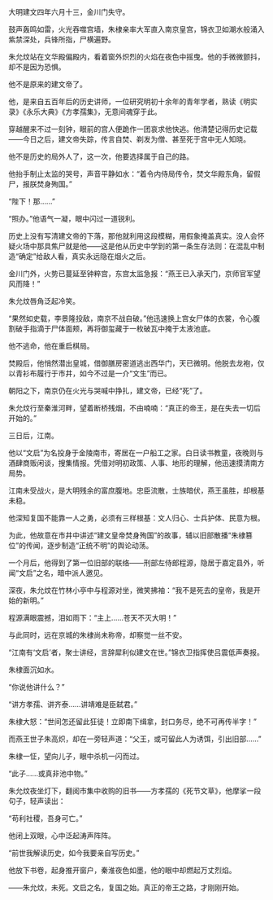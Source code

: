 大明建文四年六月十三，金川门失守。

鼓声轰鸣如雷，火光吞噬宫墙，朱棣亲率大军直入南京皇宫，锦衣卫如潮水般涌入紫禁深处，兵锋所指，尸横遍野。

朱允炆站在文华殿偏殿内，看着窗外炽烈的火焰在夜色中摇曳。他的手微微颤抖，却不是因为恐惧。

他不是原来的建文帝了。

他，是来自五百年后的历史讲师，一位研究明初十余年的青年学者，熟读《明实录》《永乐大典》《方孝孺集》，无意间魂穿于此。

穿越醒来不过一刻钟，眼前的宫人便跪作一团哀求他快逃。他清楚记得历史记载——今日之后，建文帝失踪，传言自焚、剃发为僧、甚至死于宫中无人知晓。

他不是历史的局外人了，这一次，他要选择属于自己的路。

他抬手制止太监的哭号，声音平静如水：“着令内侍局传令，焚文华殿东角，留假尸，报朕焚身殉国。”

“陛下！那……”

“照办。”他语气一凝，眼中闪过一道锐利。

历史上没有写清建文帝的下落，那他就利用这段模糊，用假象掩盖真实。没人会怀疑火场中那具焦尸就是他——这是他从历史中学到的第一条生存法则：在混乱中制造“确定”给敌人看，真实永远隐在烟火之后。

金川门外，火势已蔓延至钟粹宫，东宫太监急报：“燕王已入承天门，京师官军望风而降！”

朱允炆唇角泛起冷笑。

“果然如史载，李景隆投敌，南京不战自破。”他迅速换上宫女尸体的衣裳，令心腹割破手指滴于尸体面颊，再将御玺藏于一枚破瓦中掩于太液池底。

他不逃命，他在重启棋局。

焚殿后，他悄然潜出皇城，借御膳房密道逃出西华门，天已微明。他脱去龙袍，仅以青衫布履行于市井，如今不过是一介“文生”而已。

朝阳之下，南京仍在火光与哭喊中挣扎，建文帝，已经“死”了。

朱允炆行至秦淮河畔，望着断桥残烟，不由喃喃：“真正的帝王，是在失去一切后开始的。”

三日后，江南。

他以“文启”为名投身于金陵南市，寄居在一户船工之家。白日读书教童，夜晚则与酒肆商贩闲谈，搜集情报。凭借对明初政策、人事、地形的理解，他迅速摸清南方局势。

江南未受战火，是大明残余的富庶腹地。忠臣流散，士族暗伏，燕王虽胜，却根基未稳。

他深知复国不能靠一人之勇，必须有三样根基：文人归心、士兵护体、民意为根。

为此，他故意在市井中讲述“建文皇帝焚身殉国”的故事，辅以旧部散播“朱棣篡位”的传闻，逐步制造“正统不明”的舆论动荡。

一个月后，他得到了第一位旧部的联络——刑部左侍郎程源，隐居于嘉定县外，听闻“文启”之名，暗中派人邀见。

深夜，朱允炆在竹林小亭中与程源对坐，微笑拂袖：“我不是死去的皇帝，我是开始的新明。”

程源满眼震撼，泪如雨下：“主上……苍天不灭大明！”

与此同时，远在京城的朱棣尚未称帝，却察觉一丝不安。

“江南有‘文启’者，聚士讲经，言辞犀利似建文在世。”锦衣卫指挥使吕震低声奏报。

朱棣面沉如水。

“你说他讲什么？”

“讲方孝孺、讲齐泰……讲靖难是臣弑君。”

朱棣大怒：“世间怎还留此狂徒！立即南下缉拿，封口务尽，绝不可再传半字！”

而燕王世子朱高炽，却在一旁轻声道：“父王，或可留此人为诱饵，引出旧部……”

朱棣一怔，望向儿子，眼中杀机一闪而过。

“此子……或真非池中物。”

朱允炆夜坐灯下，翻阅市集中收购的旧书——方孝孺的《死节文草》，他摩挲一段句子，轻声读出：

“苟利社稷，吾身可亡。”

他闭上双眼，心中泛起涛声阵阵。

“前世我解读历史，如今我要亲自写历史。”

他放下书卷，起身推开窗户，秦淮夜色如墨，他的眼中却燃起万丈烈焰。

——朱允炆，未死。文启之名，复国之始。真正的帝王之路，才刚刚开始。